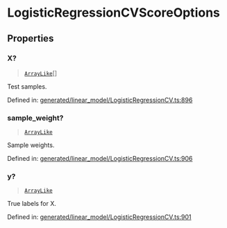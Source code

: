 # LogisticRegressionCVScoreOptions

## Properties

### X?

> [`ArrayLike`](../types/ArrayLike.md)[]

Test samples.

Defined in:  [generated/linear\_model/LogisticRegressionCV.ts:896](https://github.com/transitive-bullshit/scikit-learn-ts/blob/b59c1ff/packages/sklearn/src/generated/linear_model/LogisticRegressionCV.ts#L896)

### sample\_weight?

> [`ArrayLike`](../types/ArrayLike.md)

Sample weights.

Defined in:  [generated/linear\_model/LogisticRegressionCV.ts:906](https://github.com/transitive-bullshit/scikit-learn-ts/blob/b59c1ff/packages/sklearn/src/generated/linear_model/LogisticRegressionCV.ts#L906)

### y?

> [`ArrayLike`](../types/ArrayLike.md)

True labels for X.

Defined in:  [generated/linear\_model/LogisticRegressionCV.ts:901](https://github.com/transitive-bullshit/scikit-learn-ts/blob/b59c1ff/packages/sklearn/src/generated/linear_model/LogisticRegressionCV.ts#L901)
